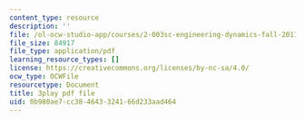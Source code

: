 ```yaml
---
content_type: resource
description: ''
file: /ol-ocw-studio-app/courses/2-003sc-engineering-dynamics-fall-2011/0b980ae7cc384643324166d233aad464_wzEqF_UQkks.pdf
file_size: 84917
file_type: application/pdf
learning_resource_types: []
license: https://creativecommons.org/licenses/by-nc-sa/4.0/
ocw_type: OCWFile
resourcetype: Document
title: 3play pdf file
uid: 0b980ae7-cc38-4643-3241-66d233aad464
---
```

